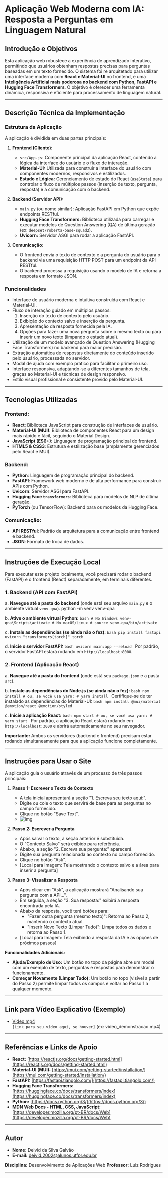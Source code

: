 # Aplicação Web Moderna com IA: Resposta a Perguntas em Linguagem Natural

## Introdução e Objetivos

Esta aplicação web robustece a experiência de aprendizado interativo, permitindo que usuários obtenham respostas precisas para perguntas baseadas em um texto fornecido. O sistema foi re arquitetado para utilizar uma interface moderna com **React e Material-UI** no frontend, e uma **Inteligência Artificial mais poderosa no backend com Python, FastAPI e Hugging Face Transformers**. O objetivo é oferecer uma ferramenta dinâmica, responsiva e eficiente para processamento de linguagem natural.

---

## Descrição Técnica da Implementação

### Estrutura da Aplicação

A aplicação é dividida em duas partes principais:

1.  **Frontend (Cliente):**
    * `src/App.js`: Componente principal da aplicação React, contendo a lógica da interface do usuário e o fluxo de interação.
    * **Material-UI:** Utilizada para construir a interface do usuário com componentes modernos, responsivos e estilizados.
    * **Estado e Lógica:** Gerenciamento de estado do React (`useState`) para controlar o fluxo de múltiplos passos (inserção de texto, pergunta, resposta) e a comunicação com o backend.

2.  **Backend (Servidor API):**
    * `main.py` (ou nome similar): Aplicação FastAPI em Python que expõe endpoints RESTful.
    * **Hugging Face Transformers:** Biblioteca utilizada para carregar e executar modelos de Question Answering (QA) de última geração (ex: `deepset/roberta-base-squad2`).
    * **Uvicorn:** Servidor ASGI para rodar a aplicação FastAPI.

3.  **Comunicação:**
    * O frontend envia o texto de contexto e a pergunta do usuário para o backend via uma requisição HTTP POST para um endpoint da API RESTful.
    * O backend processa a requisição usando o modelo de IA e retorna a resposta em formato JSON.

### Funcionalidades

-   Interface de usuário moderna e intuitiva construída com React e Material-UI.
-   Fluxo de interação guiado em múltiplos passos:
    1.  Inserção do texto de contexto pelo usuário.
    2.  Exibição do contexto salvo e inserção da pergunta.
    3.  Apresentação da resposta fornecida pela IA.
    4.  Opções para fazer uma nova pergunta sobre o mesmo texto ou para inserir um novo texto (limpando o estado atual).
-   Utilização de um modelo avançado de Question Answering (Hugging Face Transformers) no backend para maior precisão.
-   Extração automática de respostas diretamente do conteúdo inserido pelo usuário, processada no servidor.
-   Modal de ajuda com exemplo prático para facilitar o primeiro uso.
-   Interface responsiva, adaptando-se a diferentes tamanhos de tela, graças ao Material-UI e técnicas de design responsivo.
-   Estilo visual profissional e consistente provido pelo Material-UI.

---

## Tecnologias Utilizadas

### Frontend:
-   **React**: Biblioteca JavaScript para construção de interfaces de usuário.
-   **Material-UI (MUI)**: Biblioteca de componentes React para um design mais rápido e fácil, seguindo o Material Design.
-   **JavaScript (ES6+)**: Linguagem de programação principal do frontend.
-   **HTML5 & CSS3**: Estrutura e estilização base (amplamente gerenciados pelo React e MUI).

### Backend:
-   **Python**: Linguagem de programação principal do backend.
-   **FastAPI**: Framework web moderno e de alta performance para construir APIs com Python.
-   **Uvicorn**: Servidor ASGI para FastAPI.
-   **Hugging Face `transformers`**: Biblioteca para modelos de NLP de última geração.
-   **PyTorch** (ou TensorFlow): Backend para os modelos da Hugging Face.

### Comunicação:
-   **API RESTful**: Padrão de arquitetura para a comunicação entre frontend e backend.
-   **JSON**: Formato de troca de dados.

---

## Instruções de Execução Local

Para executar este projeto localmente, você precisará rodar o backend (FastAPI) e o frontend (React) separadamente, em terminais diferentes.

### 1. Backend (API com FastAPI)

   a. **Navegue até a pasta do backend** (onde está seu arquivo `main.py` e o ambiente virtual `venv-qna`).
        python -m venv venv-qna

   b. **Ative o ambiente virtual Python:**
      ```bash
      # No Windows
      venv-qna\Scripts\activate
      # No macOS/Linux
      # source venv-qna/bin/activate
      ```

   c. **Instale as dependências (se ainda não o fez):**
      ```bash
      pip install fastapi uvicorn "transformers[torch]" torch
      ```

   d. **Inicie o servidor FastAPI:**
      ```bash
      uvicorn main:app --reload
      ```
      Por padrão, o servidor FastAPI estará rodando em `http://localhost:8000`.

### 2. Frontend (Aplicação React)

   a. **Navegue até a pasta do frontend** (onde está seu `package.json` e a pasta `src`).

   b. **Instale as dependências do Node.js (se ainda não o fez):**
      ```bash
      npm install
      # ou, se você usa yarn:
      # yarn install
      ```
      Certifique-se de ter instalado as dependências do Material-UI:
      ```bash
      npm install @mui/material @emotion/react @emotion/styled
      ```

   c. **Inicie a aplicação React:**
      ```bash
      npm start
      # ou, se você usa yarn:
      # yarn start
      ```
      Por padrão, a aplicação React estará rodando em `http://localhost:3000` e abrirá automaticamente no seu navegador.

**Importante:** Ambos os servidores (backend e frontend) precisam estar rodando simultaneamente para que a aplicação funcione completamente.

---

## Instruções para Usar o Site

A aplicação guia o usuário através de um processo de três passos principais:

1.  **Passo 1: Escrever o Texto de Contexto**
    * A tela inicial apresentará a seção "1. Escreva seu texto aqui:".
    * Digite ou cole o texto que servirá de base para as perguntas no campo fornecido.
    * Clique no botão "Save Text".
    * ![img](Desenvolvimento_De_Aplicacoes_Web\Project\Trabalho2\img\p11.png)  

2.  **Passo 2: Escrever a Pergunta**
    * Após salvar o texto, a seção anterior é substituída.
    * O "Contexto Salvo" será exibido para referência.
    * Abaixo, a seção "2. Escreva sua pergunta:" aparecerá.
    * Digite sua pergunta relacionada ao contexto no campo fornecido.
    * Clique no botão "Ask".
    * [Local para Imagem: Tela mostrando o contexto salvo e a área para inserir a pergunta]

3.  **Passo 3: Visualizar a Resposta**
    * Após clicar em "Ask", a aplicação mostrará "Analisando sua pergunta com a API...".
    * Em seguida, a seção "3. Sua resposta:" exibirá a resposta encontrada pela IA.
    * Abaixo da resposta, você terá botões para:
        * "Fazer outra pergunta (mesmo texto)": Retorna ao Passo 2, mantendo o contexto atual.
        * "Inserir Novo Texto (Limpar Tudo)": Limpa todos os dados e retorna ao Passo 1.
    * [Local para Imagem: Tela exibindo a resposta da IA e as opções de próximos passos]

**Funcionalidades Adicionais:**

* **Ajuda/Exemplo de Uso:** Um botão no topo da página abre um modal com um exemplo de texto, perguntas e respostas para demonstrar o funcionamento.
* **Começar Novamente (Limpar Tudo):** Um botão no topo (visível a partir do Passo 2) permite limpar todos os campos e voltar ao Passo 1 a qualquer momento.

---

## Link para Vídeo Explicativo (Exemplo)

- [Video.mp4](https://youtu.be/8sgoZhAJkr8)   
`[Link para seu vídeo aqui, se houver]` (ex: video_demonstracao.mp4)

---

## Referências e Links de Apoio

-   **React:** [https://reactjs.org/docs/getting-started.html](https://reactjs.org/docs/getting-started.html)
-   **Material-UI (MUI):** [https://mui.com/getting-started/installation/](https://mui.com/getting-started/installation/)
-   **FastAPI:** [https://fastapi.tiangolo.com/](https://fastapi.tiangolo.com/)
-   **Hugging Face Transformers:** [https://huggingface.co/docs/transformers/index](https://huggingface.co/docs/transformers/index)
-   **Python:** [https://docs.python.org/3/](https://docs.python.org/3/)
-   **MDN Web Docs - HTML, CSS, JavaScript:** [https://developer.mozilla.org/pt-BR/docs/Web](https://developer.mozilla.org/pt-BR/docs/Web)

---

## Autor

-   **Nome:** Deivid da Silva Galvão
-   **E-mail:** deivid.2002@alunos.utfpr.edu.br

**Disciplina:** Desenvolvimento de Aplicações Web
**Professor:** Luiz Rodrigues

---